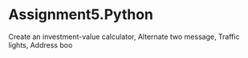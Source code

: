 # Assignment5.Python
Create an investment-value calculator, Alternate two message, Traffic lights, Address boo
